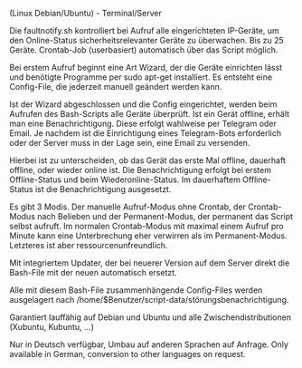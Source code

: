 (Linux Debian/Ubuntu) - Terminal/Server

Die faultnotify.sh kontrolliert bei Aufruf alle eingerichteten IP-Geräte, um den Online-Status sicherheitsrelevanter Geräte zu überwachen. Bis zu 25 Geräte. Crontab-Job (userbasiert) automatisch über das Script möglich.

Bei erstem Aufruf beginnt eine Art Wizard, der die Geräte einrichten lässt und benötigte Programme per sudo apt-get installiert. Es entsteht eine Config-File, die jederzeit manuell geändert werden kann.

Ist der Wizard abgeschlossen und die Config eingerichtet, werden beim Aufrufen des Bash-Scripts alle Geräte überprüft. Ist ein Gerät offline, erhält man eine Benachrichtigung. Diese erfolgt wahlweise per Telegram oder Email. Je nachdem ist die Einrichtigung eines Telegram-Bots erforderlich oder der Server muss in der Lage sein, eine Email zu versenden.

Hierbei ist zu unterscheiden, ob das Gerät das erste Mal offline, dauerhaft offline, oder wieder online ist. Die Benachrichtigung erfolgt bei erstem Offline-Status und beim Wiederonline-Status. Im dauerhaftem Offline-Status ist die Benachrichtigung ausgesetzt.

Es gibt 3 Modis. Der manuelle Aufruf-Modus ohne Crontab, der Crontab-Modus nach Belieben und der Permanent-Modus, der permanent das Script selbst aufruft. Im normalen Crontab-Modus mit maximal einem Aufruf pro Minute kann eine Unterbrechung eher verwirren als im Permanent-Modus. Letzteres ist aber ressourcenunfreundlich.

Mit integriertem Updater, der bei neuerer Version auf dem Server direkt die Bash-File mit der neuen automatisch ersetzt.

Alle mit diesem Bash-File zusammenhängende Config-Files werden ausgelagert nach /home/$Benutzer/script-data/störungsbenachrichtigung.

Garantiert lauffähig auf Debian und Ubuntu und alle Zwischendistributionen (Xubuntu, Kubuntu, ...)

Nur in Deutsch verfügbar, Umbau auf anderen Sprachen auf Anfrage. Only available in German, conversion to other languages on request.
